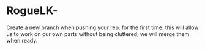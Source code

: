 # RogueLK-

Create a new branch when pushing your rep. for the first time. this will allow us to work on our own parts without being cluttered, we will merge them when ready. 
